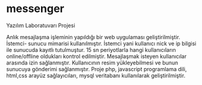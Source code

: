 # messenger
Yazılım Laboratuvarı Projesi

Anlık mesajlaşma işleminin yapıldığı bir web uygulaması geliştirilmiştir.  İstemci- sunucu mimarisi kullanılmıştır. İstemci yani kullanıcı nick ve ip bilgisi  ile sunucuda kayıtlı tutulmuştur. 15 sn periyotlarla hangi kullanıcıların online/offline oldukları kontrol edilmiştir. Mesajlaşmak isteyen kullanıcılar arasında izin sağlanmıştır. Kullanıcının resim yükleyebilmesi ve bunun sunucuya gönderimi sağlanmıştır. Proje php, javascript programlama dili, html,css arayüz sağlayıcıları, mysql veritabanı kullanılarak geliştirilmiştir.
